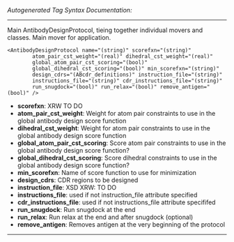 _Autogenerated Tag Syntax Documentation:_

---
Main AntibodyDesignProtocol, tieing together individual movers and classes. Main mover for application.

```
<AntibodyDesignProtocol name="(string)" scorefxn="(string)"
        atom_pair_cst_weight="(real)" dihedral_cst_weight="(real)"
        global_atom_pair_cst_scoring="(bool)"
        global_dihedral_cst_scoring="(bool)" min_scorefxn="(string)"
        design_cdrs="(ABcdr_definitions)" instruction_file="(string)"
        instructions_file="(string)" cdr_instructions_file="(string)"
        run_snugdock="(bool)" run_relax="(bool)" remove_antigen="(bool)" />
```

-   **scorefxn**: XRW TO DO
-   **atom_pair_cst_weight**: Weight for atom pair constraints to use in the global antibody design score function
-   **dihedral_cst_weight**: Weight for atom pair constraints to use in the global antibody design score function
-   **global_atom_pair_cst_scoring**: Score atom pair constraints to use in the global antibody design score function?
-   **global_dihedral_cst_scoring**: Score dihedral constraints to use in the global antibody design score function?
-   **min_scorefxn**: Name of score function to use for minimization
-   **design_cdrs**: CDR regions to be designed
-   **instruction_file**: XSD XRW: TO DO
-   **instructions_file**: used if not instruction_file attribute specified
-   **cdr_instructions_file**: used if not instructions_file attribute specififed
-   **run_snugdock**: Run snugdock at the end
-   **run_relax**: Run relax at the end and after snugdock (optional)
-   **remove_antigen**: Removes antigen at the very beginning of the protocol

---
